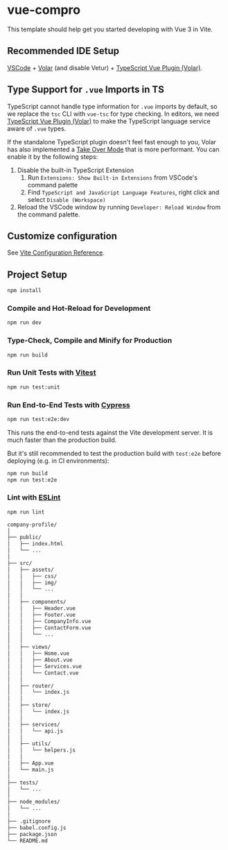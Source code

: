 # vue-compro

This template should help get you started developing with Vue 3 in Vite.

## Recommended IDE Setup

[VSCode](https://code.visualstudio.com/) + [Volar](https://marketplace.visualstudio.com/items?itemName=Vue.volar) (and disable Vetur) + [TypeScript Vue Plugin (Volar)](https://marketplace.visualstudio.com/items?itemName=Vue.vscode-typescript-vue-plugin).

## Type Support for `.vue` Imports in TS

TypeScript cannot handle type information for `.vue` imports by default, so we replace the `tsc` CLI with `vue-tsc` for type checking. In editors, we need [TypeScript Vue Plugin (Volar)](https://marketplace.visualstudio.com/items?itemName=Vue.vscode-typescript-vue-plugin) to make the TypeScript language service aware of `.vue` types.

If the standalone TypeScript plugin doesn't feel fast enough to you, Volar has also implemented a [Take Over Mode](https://github.com/johnsoncodehk/volar/discussions/471#discussioncomment-1361669) that is more performant. You can enable it by the following steps:

1. Disable the built-in TypeScript Extension
    1) Run `Extensions: Show Built-in Extensions` from VSCode's command palette
    2) Find `TypeScript and JavaScript Language Features`, right click and select `Disable (Workspace)`
2. Reload the VSCode window by running `Developer: Reload Window` from the command palette.

## Customize configuration

See [Vite Configuration Reference](https://vitejs.dev/config/).

## Project Setup

```sh
npm install
```

### Compile and Hot-Reload for Development

```sh
npm run dev
```

### Type-Check, Compile and Minify for Production

```sh
npm run build
```

### Run Unit Tests with [Vitest](https://vitest.dev/)

```sh
npm run test:unit
```

### Run End-to-End Tests with [Cypress](https://www.cypress.io/)

```sh
npm run test:e2e:dev
```

This runs the end-to-end tests against the Vite development server.
It is much faster than the production build.

But it's still recommended to test the production build with `test:e2e` before deploying (e.g. in CI environments):

```sh
npm run build
npm run test:e2e
```

### Lint with [ESLint](https://eslint.org/)

```sh
npm run lint
```
```bash
company-profile/
│
├── public/
│   ├── index.html
│   └── ...
│
├── src/
│   ├── assets/
│   │   ├── css/
│   │   ├── img/
│   │   └── ...
│   │
│   ├── components/
│   │   ├── Header.vue
│   │   ├── Footer.vue
│   │   ├── CompanyInfo.vue
│   │   ├── ContactForm.vue
│   │   └── ...
│   │
│   ├── views/
│   │   ├── Home.vue
│   │   ├── About.vue
│   │   ├── Services.vue
│   │   └── Contact.vue
│   │
│   ├── router/
│   │   └── index.js
│   │
│   ├── store/
│   │   └── index.js
│   │
│   ├── services/
│   │   └── api.js
│   │
│   ├── utils/
│   │   └── helpers.js
│   │
│   ├── App.vue
│   └── main.js
│
├── tests/
│   └── ...
│
├── node_modules/
│   └── ...
│
├── .gitignore
├── babel.config.js
├── package.json
└── README.md

```
